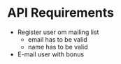 # API Requirements

 - Register user om mailing list
   - email has to be valid
   - name has to be valid
 - E-mail user with bonus